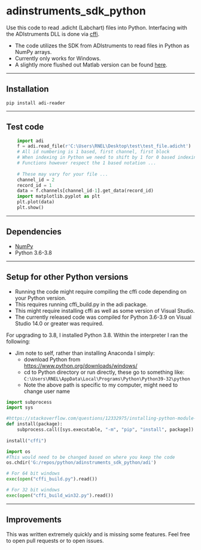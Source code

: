 # adinstruments_sdk_python

Use this code to read .adicht (Labchart) files into Python. Interfacing with the ADIstruments DLL is done via [cffi](https://cffi.readthedocs.io/en/latest/).

- The code utilizes the SDK from ADIstruments to read files in Python as NumPy arrays.
- Currently only works for Windows.
- A slightly more flushed out Matlab version can be found [here](https://github.com/JimHokanson/adinstruments_sdk_matlab).

---

## Installation ##

	pip install adi-reader

----

## Test code ##

```python
    import adi
    f = adi.read_file(r'C:\Users\RNEL\Desktop\test\test_file.adicht')
    # All id numbering is 1 based, first channel, first block
    # When indexing in Python we need to shift by 1 for 0 based indexing
    # Functions however respect the 1 based notation ...
    
    # These may vary for your file ...
    channel_id = 2
    record_id = 1
    data = f.channels[channel_id-1].get_data(record_id)
    import matplotlib.pyplot as plt
    plt.plot(data)
    plt.show()
```
----

## Dependencies ##

- [NumPy](https://numpy.org/)
- Python 3.6-3.8
----

## Setup for other Python versions ##

- Running the code might require compiling the cffi code depending on your Python version. 
- This requires running cffi_build.py in the adi package. 
- This might require installing cffi as well as some version of Visual Studio. 
- The currently released code was compiled for Python 3.6-3.9 on Visual Studio 14.0 or greater was required.

For upgrading to 3.8, I installed Python 3.8. Within the interpreter I ran the following:

- Jim note to self, rather than installing Anaconda I simply:
  - download Python from https://www.python.org/downloads/windows/
  - cd to Python directory or run directly, these go to something like: `C:\Users\RNEL\AppData\Local\Programs\Python\Python39-32\python` 
  - Note the above path is specific to my computer, might need to change user name

```python
import subprocess
import sys

#https://stackoverflow.com/questions/12332975/installing-python-module-within-code
def install(package):
    subprocess.call([sys.executable, "-m", "pip", "install", package])
	
install("cffi")

import os
#This would need to be changed based on where you keep the code
os.chdir('G:/repos/python/adinstruments_sdk_python/adi')

# For 64 bit windows
exec(open("cffi_build.py").read())

# For 32 bit windows
exec(open("cffi_build_win32.py").read())
```
----

## Improvements ##

This was written extremely quickly and is missing some features. Feel free to open pull requests or to open issues.
